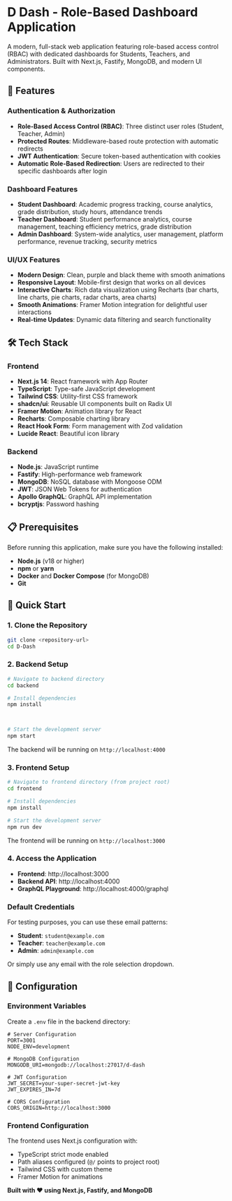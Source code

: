 # D Dash - Role-Based Dashboard Application

A modern, full-stack web application featuring role-based access control (RBAC) with dedicated dashboards for Students, Teachers, and Administrators. Built with Next.js, Fastify, MongoDB, and modern UI components.

## 🚀 Features

### Authentication & Authorization
- **Role-Based Access Control (RBAC)**: Three distinct user roles (Student, Teacher, Admin)
- **Protected Routes**: Middleware-based route protection with automatic redirects
- **JWT Authentication**: Secure token-based authentication with cookies
- **Automatic Role-Based Redirection**: Users are redirected to their specific dashboards after login

### Dashboard Features
- **Student Dashboard**: Academic progress tracking, course analytics, grade distribution, study hours, attendance trends
- **Teacher Dashboard**: Student performance analytics, course management, teaching efficiency metrics, grade distribution
- **Admin Dashboard**: System-wide analytics, user management, platform performance, revenue tracking, security metrics

### UI/UX Features
- **Modern Design**: Clean, purple and black theme with smooth animations
- **Responsive Layout**: Mobile-first design that works on all devices
- **Interactive Charts**: Rich data visualization using Recharts (bar charts, line charts, pie charts, radar charts, area charts)
- **Smooth Animations**: Framer Motion integration for delightful user interactions
- **Real-time Updates**: Dynamic data filtering and search functionality



## 🛠 Tech Stack

### Frontend
- **Next.js 14**: React framework with App Router
- **TypeScript**: Type-safe JavaScript development
- **Tailwind CSS**: Utility-first CSS framework
- **shadcn/ui**: Reusable UI components built on Radix UI
- **Framer Motion**: Animation library for React
- **Recharts**: Composable charting library
- **React Hook Form**: Form management with Zod validation
- **Lucide React**: Beautiful icon library

### Backend
- **Node.js**: JavaScript runtime
- **Fastify**: High-performance web framework
- **MongoDB**: NoSQL database with Mongoose ODM
- **JWT**: JSON Web Tokens for authentication
- **Apollo GraphQL**: GraphQL API implementation
- **bcryptjs**: Password hashing




## 📋 Prerequisites

Before running this application, make sure you have the following installed:

- **Node.js** (v18 or higher)
- **npm** or **yarn**
- **Docker** and **Docker Compose** (for MongoDB)
- **Git**

## 🚀 Quick Start

### 1. Clone the Repository

```bash
git clone <repository-url>
cd D-Dash
```

### 2. Backend Setup

```bash
# Navigate to backend directory
cd backend

# Install dependencies
npm install



# Start the development server
npm start
```

The backend will be running on `http://localhost:4000`

### 3. Frontend Setup

```bash
# Navigate to frontend directory (from project root)
cd frontend

# Install dependencies
npm install

# Start the development server
npm run dev
```

The frontend will be running on `http://localhost:3000`

### 4. Access the Application

- **Frontend**: http://localhost:3000
- **Backend API**: http://localhost:4000
- **GraphQL Playground**: http://localhost:4000/graphql





### Default Credentials

For testing purposes, you can use these email patterns:
- **Student**: `student@example.com`
- **Teacher**: `teacher@example.com`
- **Admin**: `admin@example.com`

Or simply use any email with the role selection dropdown.



## 🔧 Configuration

### Environment Variables

Create a `.env` file in the backend directory:

```env
# Server Configuration
PORT=3001
NODE_ENV=development

# MongoDB Configuration
MONGODB_URI=mongodb://localhost:27017/d-dash

# JWT Configuration
JWT_SECRET=your-super-secret-jwt-key
JWT_EXPIRES_IN=7d

# CORS Configuration
CORS_ORIGIN=http://localhost:3000
```

### Frontend Configuration

The frontend uses Next.js configuration with:
- TypeScript strict mode enabled
- Path aliases configured (`@/` points to project root)
- Tailwind CSS with custom theme
- Framer Motion for animations




**Built with ❤️ using Next.js, Fastify, and MongoDB**


